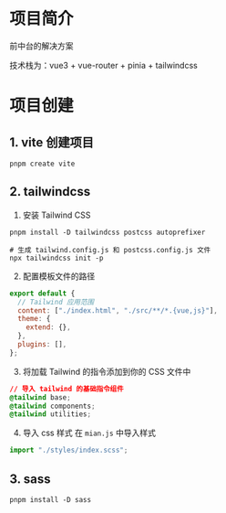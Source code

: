 # 项目简介

前中台的解决方案

技术栈为：vue3 + vue-router + pinia + tailwindcss



# 项目创建

## 1. vite 创建项目

```shell
pnpm create vite
```



## 2. tailwindcss

1. 安装 Tailwind CSS

```shell
pnpm install -D tailwindcss postcss autoprefixer

# 生成 tailwind.config.js 和 postcss.config.js 文件
npx tailwindcss init -p
```

2. 配置模板文件的路径

```js
export default {
  // Tailwind 应用范围
  content: ["./index.html", "./src/**/*.{vue,js}"],
  theme: {
    extend: {},
  },
  plugins: [],
};
```

3. 将加载 Tailwind 的指令添加到你的 CSS 文件中

```css
// 导入 tailwind 的基础指令组件
@tailwind base;
@tailwind components;
@tailwind utilities;
```

4. 导入 css 样式
   在 `mian.js` 中导入样式

```js
import "./styles/index.scss";
```



## 3. sass

```shell
pnpm install -D sass
```
